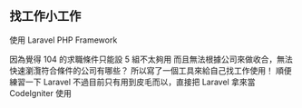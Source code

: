 ## 找工作小工作

使用 Laravel PHP Framework

因為覺得 104 的求職條件只能設 5 組不太夠用
而且無法根據公司來做收合，無法快速瀏灠符合條件的公司有哪些？
所以寫了一個工具來給自己找工作使用！
順便練習一下 Laravel
不過目前只有用到皮毛而以，直接把 Laravel 拿來當 CodeIgniter 使用

